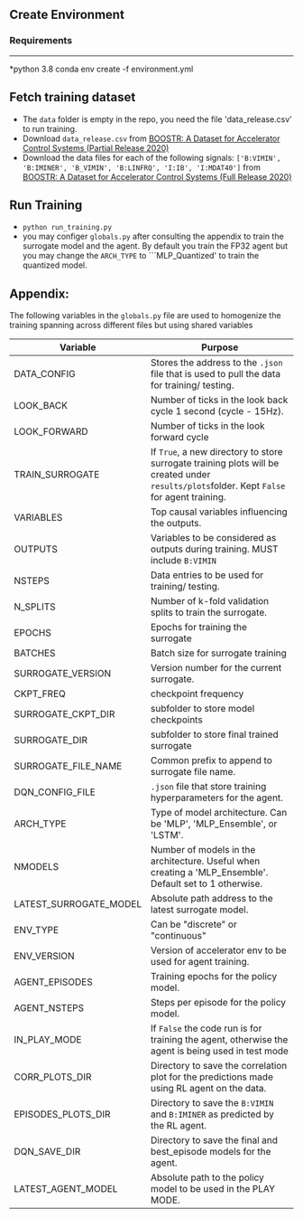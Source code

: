 ## Create Environment
### Requirements
***
*python 3.8
conda env create -f environment.yml

## Fetch training dataset
* The `data` folder is empty in the repo, you need the file 'data_release.csv' to run training. 
* Download ```data_release.csv``` from [BOOSTR: A Dataset for Accelerator Control Systems (Partial Release 2020)](https://zenodo.org/record/4088982#.YhAB-ZPMJAc)
* Download the data files for each of the following signals: ```['B:VIMIN', 'B:IMINER', 'B_VIMIN', 'B:LINFRQ', 'I:IB', 'I:MDAT40']``` from [BOOSTR: A Dataset for Accelerator Control Systems (Full Release 2020)](https://zenodo.org/record/4382663#.YvFGouzMJQI)


## Run Training
* ```python run_training.py```
* you may configer ```globals.py``` after consulting the appendix to train the surrogate model and the agent. 
By default you train the FP32 agent but you may change the ```ARCH_TYPE``` to ```MLP_Quantized' to train the quantized model.

## Appendix:

The following variables in the `globals.py` file are used to homogenize the training spanning across different files but using shared variables

| Variable              | Purpose                                                                                                                                    |
|-----------------------|--------------------------------------------------------------------------------------------------------------------------------------------|
| DATA_CONFIG           | Stores the address to the `.json` file that is used to pull the data for training/ testing.                                                |
| LOOK_BACK             | Number of ticks in the look back cycle 1 second (cycle - 15Hz).                                                                            |
| LOOK_FORWARD          | Number of ticks in the look forward cycle                                                                                                  |
| TRAIN_SURROGATE       | If `True`, a new directory to store surrogate training plots will be created under `results/plots`folder. Kept `False` for agent training. |
| VARIABLES             | Top causal variables influencing the outputs.                                                                                              |
| OUTPUTS               | Variables to be considered as outputs during training. MUST include `B:VIMIN`                                                              |
| NSTEPS                | Data entries to be used for  training/ testing.                                                                                            |
| N_SPLITS              | Number of k-fold validation splits to train the surrogate.                                                                                 |
| EPOCHS                | Epochs for training the surrogate                                                                                                          |
| BATCHES               | Batch size for surrogate training                                                                                                          |
| SURROGATE_VERSION     | Version number for the current surrogate.                                                                                                  |
| CKPT_FREQ             | checkpoint frequency                                                                                                                       |
| SURROGATE_CKPT_DIR    | subfolder to store model checkpoints                                                                                                       |
| SURROGATE_DIR         | subfolder to store final trained surrogate                                                                                                 |
| SURROGATE_FILE_NAME   | Common prefix to append to surrogate file name.                                                                                            |
| DQN_CONFIG_FILE       | `.json` file that store training hyperparameters for the agent.                                                                            |
| ARCH_TYPE             | Type of model architecture. Can be 'MLP', 'MLP_Ensemble', or 'LSTM'.                                                                       |
| NMODELS               | Number of models in the architecture. Useful when creating a  'MLP_Ensemble'. Default set to 1 otherwise.                                  |
| LATEST_SURROGATE_MODEL | Absolute path address to the latest surrogate model.                                                                                       |
| ENV_TYPE              | Can be "discrete" or "continuous"                                                                                                          |
| ENV_VERSION           | Version of accelerator env to be used for agent training.                                                                                  |
| AGENT_EPISODES        | Training epochs for the policy model.                                                                                                      |
| AGENT_NSTEPS          | Steps per episode for the policy model.                                                                                                    |
| IN_PLAY_MODE          | If `False` the code run is for training the agent, otherwise the agent is being used in test mode                                          |
|   CORR_PLOTS_DIR                    | Directory to save the correlation plot for the predictions made using RL agent on the data.                                                |
|  EPISODES_PLOTS_DIR                     | Directory to save the `B:VIMIN` and `B:IMINER` as predicted by the RL agent.                                                               |
|   DQN_SAVE_DIR                    | Directory to save the final and best_episode models for the agent.                                                                         |
|  LATEST_AGENT_MODEL                     | Absolute path to the policy model to be used in the PLAY MODE.                                                                             |

